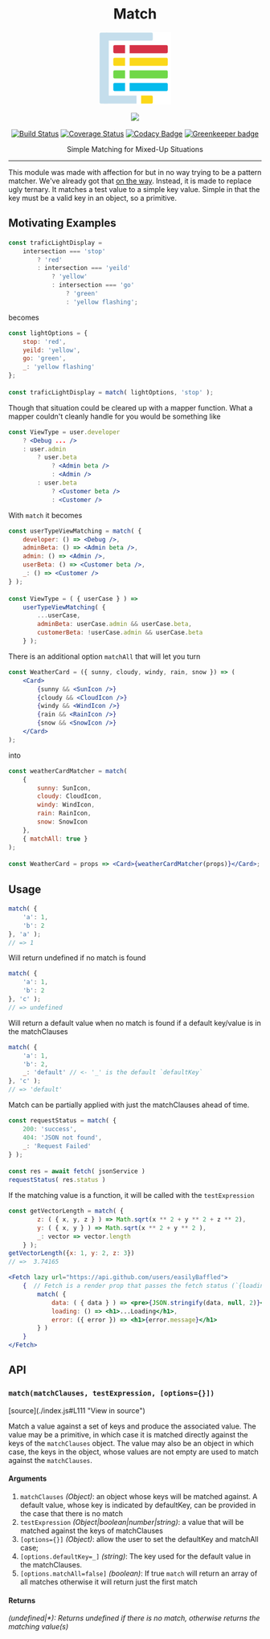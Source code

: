 <h1 align="center" style="border-bottom: none;">
  Match
</h1>
<p align="center">
    <img alt="match-by" src="media/match-by.svg" width="144">
</p>
<p align="center">
<a href="https://nodei.co/npm/match-by/"><img src="https://nodei.co/npm/match-by.png"></a>
</p>
<p align="center">
<a href="https://travis-ci.org/easilyBaffled/match" rel="nofollow"><img src="https://camo.githubusercontent.com/fe9557a560551194c9e600170899447032f1eeb2/68747470733a2f2f7472617669732d63692e6f72672f656173696c79426166666c65642f6d617463682e7376673f6272616e63683d6d6173746572" alt="Build Status" data-canonical-src="https://travis-ci.org/easilyBaffled/match.svg?branch=master" style="max-width:100%;"></a>
<a href="https://coveralls.io/github/easilyBaffled/match?branch=master" rel="nofollow"><img src="https://camo.githubusercontent.com/4367e6f47be2033e9fdbb1819429a3befbbdfffc/68747470733a2f2f636f766572616c6c732e696f2f7265706f732f6769746875622f656173696c79426166666c65642f6d617463682f62616467652e7376673f6272616e63683d6d6173746572" alt="Coverage Status" data-canonical-src="https://coveralls.io/repos/github/easilyBaffled/match/badge.svg?branch=master" style="max-width:100%;"></a>
<a href="https://www.codacy.com/app/easilyBaffled/match?utm_source=github.com&amp;utm_medium=referral&amp;utm_content=easilyBaffled/match&amp;utm_campaign=Badge_Grade" rel="nofollow"><img src="https://camo.githubusercontent.com/5e4eddac9d31ae942dc3aeb686b705852b5bbbc4/68747470733a2f2f6170692e636f646163792e636f6d2f70726f6a6563742f62616467652f47726164652f3765643432336333343938313432376139653664356362366439646662623937" alt="Codacy Badge" data-canonical-src="https://api.codacy.com/project/badge/Grade/7ed423c34981427a9e6d5cb6d9dfbb97" style="max-width:100%;"></a>
<a href="https://greenkeeper.io/" rel="nofollow"><img src="https://camo.githubusercontent.com/3fe5f96510bebfa5fc2adcfe114036d30ef2e3df/68747470733a2f2f6261646765732e677265656e6b65657065722e696f2f656173696c79426166666c65642f6d617463682e737667" alt="Greenkeeper badge" data-canonical-src="https://badges.greenkeeper.io/easilyBaffled/match.svg" style="max-width:100%;"></a>
</p>

<p align="center">
  Simple Matching for Mixed-Up Situations
</p>

---

This module was made with affection for but in no way trying to be a pattern matcher. We've already got that [on the way](https://github.com/tc39/proposal-pattern-matching). Instead, it is made to replace ugly ternary.
It matches a test value to a simple key value. Simple in that the key must be a valid key in an object, so a primitive.


## Motivating Examples 
```javascript
const traficLightDisplay = 
    intersection === 'stop'
        ? 'red'
        : intersection === 'yeild'
            ? 'yellow'
            : intersection === 'go'
                ? 'green'
                : 'yellow flashing';
```
becomes 
```javascript
const lightOptions = {
    stop: 'red',
    yeild: 'yellow',
    go: 'green',
    _: 'yellow flashing'
};

const traficLightDisplay = match( lightOptions, 'stop' );
```
Though that situation could be cleared up with a mapper function. What a mapper couldn't cleanly handle for you would be something like 

```jsx harmony
const ViewType = user.developer
    ? <Debug ... />
    : user.admin
        ? user.beta
            ? <Admin beta />
            : <Admin />
        : user.beta
            ? <Customer beta />
            : <Customer />
```
With `match` it becomes

```jsx harmony
const userTypeViewMatching = match( {
    developer: () => <Debug />,
    adminBeta: () => <Admin beta />,
    admin: () => <Admin />,
    userBeta: () => <Customer beta />,
    _: () => <Customer />
} );

const ViewType = ( { userCase } ) =>
    userTypeViewMatching( {
        ...userCase,
        adminBeta: userCase.admin && userCase.beta,
        customerBeta: !userCase.admin && userCase.beta
    } );  
```

There is an additional option `matchAll` that will let you turn 
```jsx harmony
const WeatherCard = ({ sunny, cloudy, windy, rain, snow }) => (
    <Card>
        {sunny && <SunIcon />}
        {cloudy && <CloudIcon />}
        {windy && <WindIcon />}
        {rain && <RainIcon />}
        {snow && <SnowIcon />}
    </Card>
);
```
into 
```jsx harmony
const weatherCardMatcher = match(
    {
        sunny: SunIcon,
        cloudy: CloudIcon,
        windy: WindIcon,
        rain: RainIcon,
        snow: SnowIcon
    },
    { matchAll: true }
);

const WeatherCard = props => <Card>{weatherCardMatcher(props)}</Card>;
```


## Usage
```js
match( {
    'a': 1,
    'b': 2
}, 'a' );
// => 1
```

Will return undefined if no match is found
```javascript
match( {
    'a': 1,
    'b': 2
}, 'c' );
// => undefined 
```

Will return a default value when no match is found if a default key/value is in the matchClauses
```javascript
match( {
    'a': 1,
    'b': 2,
    _: 'default' // <- '_' is the default `defaultKey`
}, 'c' );
// => 'default' 
```


Match can be partially applied with just the matchClauses ahead of time.
```js
const requestStatus = match( {
    200: 'success',
    404: 'JSON not found',
    _: 'Request Failed'
} );

const res = await fetch( jsonService )
requestStatus( res.status )
```


If the matching value is a function, it will be called with the `testExpression`
```javascript
const getVectorLength = match( {
        z: ( { x, y, z } ) => Math.sqrt(x ** 2 + y ** 2 + z ** 2),
        y: ( { x, y } ) => Math.sqrt(x ** 2 + y ** 2 ),
        _: vector => vector.length
    } );
getVectorLength({x: 1, y: 2, z: 3})
// =>  3.74165
```


```jsx harmony
<Fetch lazy url="https://api.github.com/users/easilyBaffled">
    {  // Fetch is a render prop that passes the fetch status (`{loading, data, error}`) to its child
        match( {
            data: ( { data } ) => <pre>{JSON.stringify(data, null, 2)}</pre>
            loading: () => <h1>...Loading</h1>,
            error: ({ error }) => <h1>{error.message}</h1>
        } )
    }
</Fetch>
```

## API 

<h3><code>match(matchClauses, testExpression, [options={}])</code></h3>
[source](./index.js#L111 "View in source")

Match a value against a set of keys and produce the associated value.
The value may be a primitive, in which case it is matched directly against the keys of the `matchClauses` object.
The value may also be an object in which case, the keys in the object, whose values are not empty are used to match against the `matchClauses`.

#### Arguments
1. `matchClauses` *(Object)*: an object whose keys will be matched against. A default value, whose key is indicated by defaultKey, can be provided in the case that there is no match
2. `testExpression` *(Object|boolean|number|string)*: a value that will be matched against the keys of matchClauses
3. `[options={}]` *(Object)*: allow the user to set the defaultKey and matchAll case;
4. `[options.defaultKey=_]` *(string)*: The key used for the default value in the matchClauses.
5. `[options.matchAll=false]` *(boolean)*: If true `match` will return an array of all matches otherwise it will return just the first match

#### Returns
*(undefined|&#42;): Returns undefined if there is no match, otherwise returns the matching value(s)*
